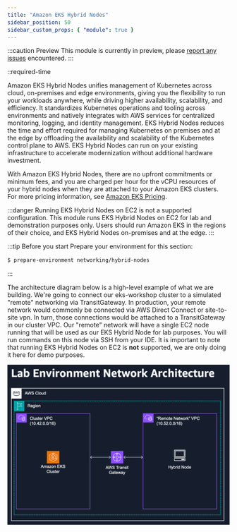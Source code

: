 ```yaml
---
title: "Amazon EKS Hybrid Nodes"
sidebar_position: 50
sidebar_custom_props: { "module": true }
---
```


:::caution Preview
This module is currently in preview, please [report any issues](https://github.com/aws-samples/eks-workshop-v2/issues) encountered.
:::

::required-time

Amazon EKS Hybrid Nodes unifies management of Kubernetes across cloud, on-premises and edge environments, giving you the flexibility to run your workloads anywhere, while driving higher availability, scalability, and efficiency. It standardizes Kubernetes operations and tooling across environments and natively integrates with AWS services for centralized monitoring, logging, and identity management. EKS Hybrid Nodes reduces the time and effort required for managing Kubernetes on premises and at the edge by offloading the availability and scalability of the Kubernetes control plane to AWS. EKS Hybrid Nodes can run on your existing infrastructure to accelerate modernization without additional hardware investment.

With Amazon EKS Hybrid Nodes, there are no upfront commitments or minimum fees, and you are charged per hour for the vCPU resources of your hybrid nodes when they are attached to your Amazon EKS clusters. For more pricing information, see [Amazon EKS Pricing](https://aws.amazon.com/eks/pricing/).

:::danger
Running EKS Hybrid Nodes on EC2 is not a supported configuration.
This module runs EKS Hybrid Nodes on EC2 for lab and demonstration purposes only. Users should run Amazon EKS in the regions of their choice, and EKS Hybrid Nodes on-premises and at the edge.
:::


:::tip Before you start
Prepare your environment for this section:

```bash timeout=300 wait=30
$ prepare-environment networking/hybrid-nodes
```
:::

The architecture diagram below is a high-level example of what we are building. We're going to connect our eks-workshop cluster to a simulated "remote" networking via TransitGateway. In production, your remote network would commonly be connected via AWS Direct Connect or site-to-site vpn. In turn, those connections would be attached to a TransitGateway in our cluster VPC. Our "remote" network will have a single EC2 node running that will be used as our EKS Hybrid Node for lab purposes. You will run commands on this node via SSH from your IDE. It is important to note that running EKS Hybrid Nodes on EC2 is **not** supported, we are only doing it here for demo purposes.

![Architecture Diagram](./assets/lab_environment.png)
